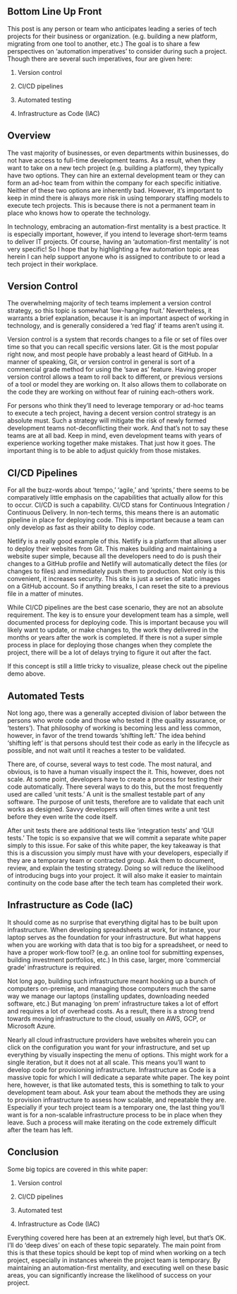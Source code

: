 ## Bottom Line Up Front

This post is any person or team who anticipates leading a series of tech projects for their business or organization. (e.g. building a new platform, migrating from one tool to another, etc.) The goal is to share a few perspectives on ‘automation imperatives’ to consider during such a project. Though there are several such imperatives, four are given here:

1.  Version control
    
2.  CI/CD pipelines
    
3.  Automated testing
    
4.  Infrastructure as Code (IAC)
    

## Overview

The vast majority of businesses, or even departments within businesses, do not have access to full-time development teams. As a result, when they want to take on a new tech project (e.g. building a platform), they typically have two options. They can hire an external development team or they can form an ad-hoc team from within the company for each specific initiative. Neither of these two options are inherently bad. However, it’s important to keep in mind there is always more risk in using temporary staffing models to execute tech projects. This is because there is not a permanent team in place who knows how to operate the technology.

In technology, embracing an automation-first mentality is a best practice. It is especially important, however, if you intend to leverage short-term teams to deliver IT projects. Of course, having an ‘automation-first mentality’ is not very specific! So I hope that by highlighting a few automation topic areas herein I can help support anyone who is assigned to contribute to or lead a tech project in their workplace.

## Version Control

The overwhelming majority of tech teams implement a version control strategy, so this topic is somewhat ‘low-hanging fruit.’ Nevertheless, it warrants a brief explanation, because it is an important aspect of working in technology, and is generally considered a ‘red flag’ if teams aren’t using it.

Version control is a system that records changes to a file or set of files over time so that you can recall specific versions later. Git is the most popular right now, and most people have probably a least heard of GitHub. In a manner of speaking, Git, or version control in general is sort of a commercial grade method for using the ‘save as’ feature. Having proper version control allows a team to roll back to different, or previous versions of a tool or model they are working on. It also allows them to collaborate on the code they are working on without fear of ruining each-others work.

For persons who think they’ll need to leverage temporary or ad-hoc teams to execute a tech project, having a decent version control strategy is an absolute must. Such a strategy will mitigate the risk of newly formed development teams not-deconflicting their work. And that’s not to say these teams are at all bad. Keep in mind, even development teams with years of experience working together make mistakes. That just how it goes. The important thing is to be able to adjust quickly from those mistakes.

## CI/CD Pipelines

For all the buzz-words about ‘tempo,’ ‘agile,’ and ‘sprints,’ there seems to be comparatively little emphasis on the capabilities that actually allow for this to occur. CI/CD is such a capability. CI/CD stans for Continuous Integration / Continuous Delivery. In non-tech terms, this means there is an automatic pipeline in place for deploying code. This is important because a team can only develop as fast as their ability to deploy code.

Netlify is a really good example of this. Netlify is a platform that allows user to deploy their websites from Git. This makes building and maintaining a website super simple, because all the developers need to do is push their changes to a GitHub profile and Netlify will automatically detect the files (or changes to files) and immediately push them to production. Not only is this convenient, it increases security. This site is just a series of static images on a GitHub account. So if anything breaks, I can reset the site to a previous file in a matter of minutes.

While CI/CD pipelines are the best case scenario, they are not an absolute requirement. The key is to ensure your development team has a simple, well documented process for deploying code. This is important because you will likely want to update, or make changes to, the work they delivered in the months or years after the work is completed. If there is not a super simple process in place for deploying those changes when they complete the project, there will be a lot of delays trying to figure it out after the fact.

If this concept is still a little tricky to visualize, please check out the pipeline demo above.

## Automated Tests

Not long ago, there was a generally accepted division of labor between the persons who wrote code and those who tested it (the quality assurance, or ‘testers’). That philosophy of working is becoming less and less common, however, in favor of the trend towards ‘shifting left.’ The idea behind ‘shifting left’ is that persons should test their code as early in the lifecycle as possible, and not wait until it reaches a tester to be validated.

There are, of course, several ways to test code. The most natural, and obvious, is to have a human visually inspect the it. This, however, does not scale. At some point, developers have to create a process for testing their code automatically. There several ways to do this, but the most frequently used are called ‘unit tests.’ A unit is the smallest testable part of any software. The purpose of unit tests, therefore are to validate that each unit works as designed. Savvy developers will often times write a unit test before they even write the code itself.

After unit tests there are additional tests like ‘integration tests’ and ‘GUI tests.’ The topic is so expansive that we will commit a separate white paper simply to this issue. For sake of this white paper, the key takeaway is that this is a discussion you simply must have with your developers, especially if they are a temporary team or contracted group. Ask them to document, review, and explain the testing strategy. Doing so will reduce the likelihood of introducing bugs into your project. It will also make it easier to maintain continuity on the code base after the tech team has completed their work.

## Infrastructure as Code (IaC)

It should come as no surprise that everything digital has to be built upon infrastructure. When developing spreadsheets at work, for instance, your laptop serves as the foundation for your infrastructure. But what happens when you are working with data that is too big for a spreadsheet, or need to have a proper work-flow tool? (e.g. an online tool for submitting expenses, building investment portfolios, etc.) In this case, larger, more ‘commercial grade’ infrastructure is required.

Not long ago, building such infrastructure meant hooking up a bunch of computers on-premise, and managing those computers much the same way we manage our laptops (installing updates, downloading needed software, etc.) But managing ‘on prem’ infrastructure takes a lot of effort and requires a lot of overhead costs. As a result, there is a strong trend towards moving infrastructure to the cloud, usually on AWS, GCP, or Microsoft Azure.

Nearly all cloud infrastructure providers have websites wherein you can click on the configuration you want for your infrastructure, and set up everything by visually inspecting the menu of options. This might work for a single iteration, but it does not at all scale. This means you’ll want to develop code for provisioning infrastructure. Infrastructure as Code is a massive topic for which I will dedicate a separate white paper. The key point here, however, is that like automated tests, this is something to talk to your development team about. Ask your team about the methods they are using to provision infrastructure to assess how scalable, and repeatable they are. Especially if your tech project team is a temporary one, the last thing you’ll want is for a non-scalable infrastructure process to be in place when they leave. Such a process will make iterating on the code extremely difficult after the team has left.

## Conclusion

Some big topics are covered in this white paper:

1.  Version control
    
2.  CI/CD pipelines
    
3.  Automated test
    
4.  Infrastructure as Code (IAC)
    

Everything covered here has been at an extremely high level, but that’s OK. I’ll do ‘deep dives’ on each of these topic separately. The main point from this is that these topics should be kept top of mind when working on a tech project, especially in instances wherein the project team is temporary. By maintaining an automation-first mentality, and executing well on these basic areas, you can significantly increase the likelihood of success on your project.